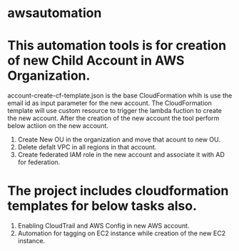 # awsautomation
# This automation tools is for creation of new Child Account in AWS Organization. 

account-create-cf-template.json is the base CloudFormation whih is use the email id as input parameter for the new account. The CloudFormation template will use custom resource to trigger the lambda fuction to create the new account. After the creation of the new account the tool perform below actiion on the new account.
  1. Create New OU in the organization and move that acount to new OU.
  2. Delete defalt VPC in all regions in that account.
  3. Create federated IAM role in the new account and associate it with AD for federation.
  
# The project includes cloudformation templates for below tasks also.
  1. Enabling CloudTrail and AWS Config in new AWS account.
  2. Automation for tagging on EC2 instance while creation of the new EC2 instance.
  
